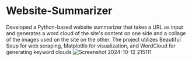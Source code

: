 # Website-Summarizer
Developed a Python-based website summarizer that takes a URL as input and generates a word cloud of the site's content on one side and a collage of the images used on the site on the other. The project utilizes Beautiful Soup for web scraping, Matplotlib for visualization, and WordCloud for generating keyword clouds
![Screenshot 2024-10-12 215111](https://github.com/user-attachments/assets/bc9530c1-b9dc-46eb-84bc-fe117bae9069)
